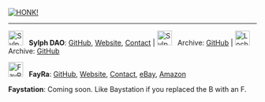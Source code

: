 <!--sylph-daoist-->

<a href="https://www.youtube.com/watch?v=d7hc_GrZP4Y&list=RDMM&index=4" target="_blank">
  <img src="https://avatars.githubusercontent.com/u/8673894?v=4" alt="HONK!">
</a>

---

<img src="https://avatars.githubusercontent.com/u/193454712?s=64&v=4" alt="Sylph DAO" width="30"> &nbsp; **Sylph DAO**: [GitHub](https://github.com/sylph-dao), [Website](https://sylph.finance), [Contact](mailto:dao@sylph.box) | <img src="https://avatars.githubusercontent.com/u/193454158?s=64&v=4" alt="Sylph DAO Archive" width="30"> &nbsp; Archive: [GitHub](https://github.com/sylph-dao-arc)  | <img src="https://avatars.githubusercontent.com/u/193456537?s=64&v=4" alt="Lochner Tech Archive" width="30"> &nbsp; Archive: [GitHub](https://github.com/lochner-arc)  

<img src="https://avatars.githubusercontent.com/u/185224928?s=64&v=4" alt="FayRa" width="30"> &nbsp; **FayRa**: [GitHub](https://github.com/fay-ra), [Website](https://fayra.com)<!--(eCommerce / Logistics)-->, [Contact](mailto:support@fayra.com), [eBay](https://www.ebay.com/str/fayralogistics), [Amazon](https://www.amazon.com/shops/fayra)  

**Faystation**: Coming soon. Like Baystation if you replaced the B with an F.

<!-- redo old svn portfolio website to lochner.tech -->

<!-- Faystation -->

<!-- Alfmir -->

<!-- Aurora -->

<!-- Whimsy -->
